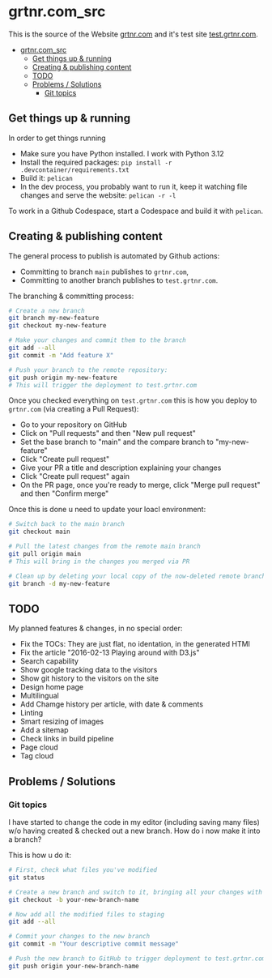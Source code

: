 # grtnr.com_src

This is the source of the Website [grtnr.com](https://grtnr.com) and it's test site [test.grtnr.com](https://test.grtnr.com).

- [grtnr.com\_src](#grtnrcom_src)
  - [Get things up \& running](#get-things-up--running)
  - [Creating \& publishing content](#creating--publishing-content)
  - [TODO](#todo)
  - [Problems / Solutions](#problems--solutions)
    - [Git topics](#git-topics)

## Get things up & running

In order to get things running

- Make sure you have Python installed. I work with Python 3.12
- Install the required packages: `pip install -r .devcontainer/requirements.txt`
- Build it: `pelican`
- In the dev process, you probably want to run it, keep it watching file changes and serve the website: `pelican -r -l`

To work in a Github Codespace, start a Codespace and build it with `pelican`.

## Creating & publishing content

The general process to publish is automated by Github actions:

- Committing to branch `main` publishes to `grtnr.com`,
- Committing to another branch publishes to `test.grtnr.com`.

The branching & committing process:

```bash
# Create a new branch
git branch my-new-feature
git checkout my-new-feature

# Make your changes and commit them to the branch
git add --all
git commit -m "Add feature X"

# Push your branch to the remote repository:
git push origin my-new-feature
# This will trigger the deployment to test.grtnr.com
```

Once you checked everything on `test.grtnr.com` this is how you deploy to `grtnr.com` (via creating a Pull Request):

- Go to your repository on GitHub
- Click on "Pull requests" and then "New pull request"
- Set the base branch to "main" and the compare branch to "my-new-feature"
- Click "Create pull request"
- Give your PR a title and description explaining your changes
- Click "Create pull request" again
- On the PR page, once you're ready to merge, click "Merge pull request" and then "Confirm merge"

Once this is done u need to update your loacl environment:

```bash
# Switch back to the main branch
git checkout main

# Pull the latest changes from the remote main branch
git pull origin main
# This will bring in the changes you merged via PR

# Clean up by deleting your local copy of the now-deleted remote branch
git branch -d my-new-feature
```

## TODO

My planned features & changes, in no special order:

- Fix the TOCs: They are just flat, no identation, in the generated HTMl
- Fix the article "2016-02-13 Playing around with D3.js"
- Search capability
- Show google tracking data to the visitors
- Show git history to the visitors on the site
- Design home page
- Multilingual
- Add Chamge history per article, with date & comments
- Linting
- Smart resizing of images
- Add a sitemap
- Check links in build pipeline
- Page cloud
- Tag cloud

## Problems / Solutions

### Git topics

I have started to change the code in my editor (including saving many files) w/o having created & checked out a new branch. How do i now make it into a branch?

This is how u do it:

```bash
# First, check what files you've modified
git status

# Create a new branch and switch to it, bringing all your changes with you
git checkout -b your-new-branch-name

# Now add all the modified files to staging
git add --all

# Commit your changes to the new branch
git commit -m "Your descriptive commit message"

# Push the new branch to GitHub to trigger deployment to test.grtnr.com
git push origin your-new-branch-name
```

